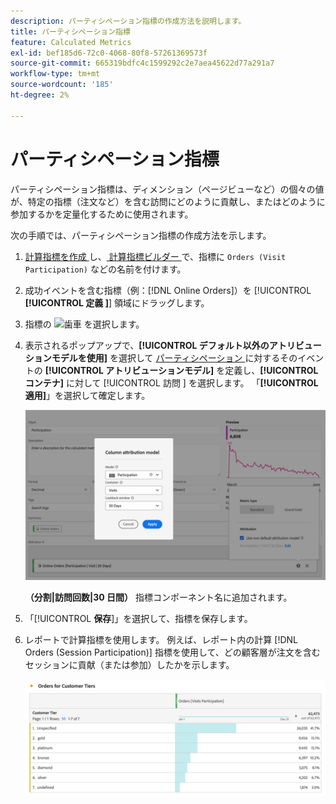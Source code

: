 ```yaml
---
description: パーティシペーション指標の作成方法を説明します。
title: パーティシペーション指標
feature: Calculated Metrics
exl-id: bef185d6-72c0-4068-80f8-57261369573f
source-git-commit: 665319bdfc4c1599292c2e7aea45622d77a291a7
workflow-type: tm+mt
source-wordcount: '185'
ht-degree: 2%

---
```


# パーティシペーション指標


パーティシペーション指標は、ディメンション（ページビューなど）の個々の値が、特定の指標（注文など）を含む訪問にどのように貢献し、またはどのように参加するかを定量化するために使用されます。

次の手順では、パーティシペーション指標の作成方法を示します。

1. [ 計算指標を作成 ](../cm-workflow.md) し、[ 計算指標ビルダー ](cm-build-metrics.md) で、指標に `Orders (Visit Participation)` などの名前を付けます。
1. 成功イベントを含む指標（例：[!DNL Online Orders]）を [!UICONTROL **[!UICONTROL  定義 ]**] 領域にドラッグします。
1. 指標の ![ 歯車 ](https://spectrum.adobe.com/static/icons/workflow_18/Smock_Settings_18_N.svg) を選択します。
1. 表示されるポップアップで、**[!UICONTROL デフォルト以外のアトリビューションモデルを使用]** を選択して [ パーティシペーション ](m-metric-type-alloc.md#attribution-models) に対するそのイベントの **[!UICONTROL アトリビューションモデル]** を定義し、**[!UICONTROL コンテナ]** に対して [!UICONTROL  訪問 ] を選択します。 「**[!UICONTROL 適用]**」を選択して確定します。


   ![ モデルとしてパーティシペーションが選択され、コンテナに対して訪問が選択されていることを示す列アトリビューションモデルのポップアップ ](assets/participation-setup.png)

   **（分割|訪問回数|30 日間）** 指標コンポーネント名に追加されます。



1. 「[!UICONTROL **保存**]」を選択して、指標を保存します。
1. レポートで計算指標を使用します。 例えば、レポート内の計算 [!DNL Orders (Session Participation)] 指標を使用して、どの顧客層が注文を含むセッションに貢献（または参加）したかを示します。

   ![ 顧客の階層と注文を示すフリーフォームテーブル。](assets/participation-pages-customer-tier.png)


<!--

The following information explains how to create a metric that shows which pages contributed to (or participated in) visits that contained an order.

This type of information could be useful for any content owner.

>[!NOTE]
>
>You can enable participation metrics in the Admin Tools, but only for custom events 1 - 100.

1. Begin creating a calculated metric, as described in [Build metrics](/help/components/calculated-metrics/workflow/c-build-metrics/cm-build-metrics.md).

1. In the Calculated metrics builder, name the metric "Participation".

1. Drag the success event "Orders" into the Definition canvas.

1. Change the [attribution model](/help/components/calculated-metrics/workflow/c-build-metrics/m-metric-type-alloc.md) of that event to **[!UICONTROL Participation]** under the **[!UICONTROL Settings]** gear. Select **[!UICONTROL Visit]** lookback. The definition should look similar to this:

   ![](assets/participation.png)

1. Select [!UICONTROL **Save**] to save the metric.

1. Use the calculated metric in a **[!UICONTROL Pages]** report.

    ![](assets/participation-pages.png)

1. (Optional) Share the metric with other users in your organization, as described in [Share calculated metrics](/help/components/calculated-metrics/workflow/cm-sharing.md).
-->